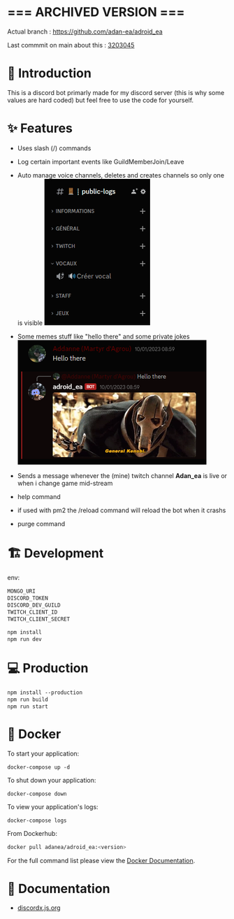 # === ARCHIVED VERSION ===
Actual branch : https://github.com/adan-ea/adroid_ea

Last commmit on main about this : [3203045](https://github.com/adan-ea/adroid_ea/commit/3203045784afa5e08ad944ff76ff2fb1276d34a8)
# 📖 Introduction

This is a discord bot primarly made for my discord server (this is why some values are hard coded) but feel free to use the code for yourself.

# ✨ Features

- Uses slash (/) commands
- Log certain important events like GuildMemberJoin/Leave
- Auto manage voice channels, deletes and creates channels so only one is visible
![image](/assets/voice-channel-feature.gif)

- Some memes stuff like "hello there" and some private jokes
![image](/assets/hello_there.png)

- Sends a message whenever the (mine) twitch channel **Adan_ea** is live or when i change game mid-stream
- help command
- if used with pm2 the /reload command will reload the bot when it crashs
- purge command 

# 🏗 Development

env: 
```
MONGO_URI
DISCORD_TOKEN
DISCORD_DEV_GUILD
TWITCH_CLIENT_ID
TWITCH_CLIENT_SECRET
```

```
npm install
npm run dev
```

# 💻 Production

```
npm install --production
npm run build
npm run start
```

# 🐋 Docker

To start your application:

```
docker-compose up -d
```

To shut down your application:

```
docker-compose down
```

To view your application's logs:

```
docker-compose logs
```

From Dockerhub:
```sh
docker pull adanea/adroid_ea:<version>
```

For the full command list please view the [Docker Documentation](https://docs.docker.com/engine/reference/commandline/cli/).

# 📜 Documentation

- [discordx.js.org](https://discordx.js.org)
